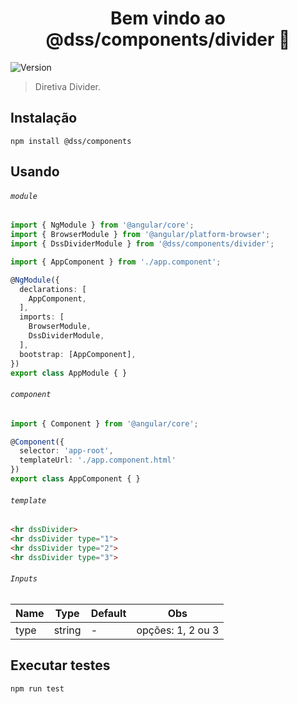 <h1 align="center">Bem vindo ao @dss/components/divider 👋</h1>
<p>
  <img alt="Version" src="https://img.shields.io/badge/adicionado%20na%20versão-1.0.0-blue.svg?cacheSeconds=2592000" />
</p>

> Diretiva Divider.

## Instalação

```shell
npm install @dss/components
```

## Usando

###### `module`

```ts
import { NgModule } from '@angular/core';
import { BrowserModule } from '@angular/platform-browser';
import { DssDividerModule } from '@dss/components/divider';

import { AppComponent } from './app.component';

@NgModule({
  declarations: [
    AppComponent,
  ],
  imports: [
    BrowserModule,
    DssDividerModule,
  ],
  bootstrap: [AppComponent],
})
export class AppModule { }

```

###### `component`

```ts
import { Component } from '@angular/core';

@Component({
  selector: 'app-root',
  templateUrl: './app.component.html'
})
export class AppComponent { }
```

###### `template`

```html
<hr dssDivider>
<hr dssDivider type="1">
<hr dssDivider type="2">
<hr dssDivider type="3">
```

###### `Inputs`
Name | Type   | Default | Obs               |
---- | ------ | ------- | ----------------- |
type | string | -       | opções: 1, 2 ou 3 |

## Executar testes

```shell
npm run test
```
